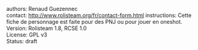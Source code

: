 authors: Renaud Guezennec  
contact: http://www.rolisteam.org/fr/contact-form.html
instructions: Cette fiche de personnage est faite pour des PNJ ou pour jouer en oneshot.  
Version: Rolisteam 1.8, RCSE 1.0  
License: GPL v3  
Status: draft  

